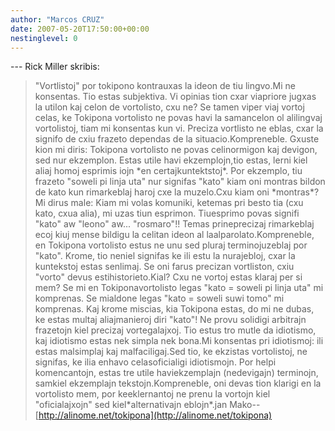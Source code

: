 ```yaml
---
author: "Marcos CRUZ"
date: 2007-05-20T17:50:00+00:00
nestinglevel: 0
---
```

\---
 Rick Miller skribis:
> "Vortlistoj" por tokipono kontrauxas la ideon de tiu lingvo.Mi ne konsentas. Tio estas subjektiva. Vi opinias tion cxar viapriore jugxas la utilon kaj celon de vortolisto, cxu ne? Se tamen viper viaj vortoj celas, ke Tokipona vortolisto ne povas havi la samancelon ol alilingvaj vortolistoj, tiam mi konsentas kun vi.
> Preciza vortlisto ne eblas,
> cxar la signifo de cxiu frazeto dependas de la situacio.Kompreneble. Gxuste kion mi diris: Tokipona vortolisto ne povas celinormigon kaj devigon, sed nur ekzemplon. Estas utile havi ekzemplojn,tio estas, lerni kiel aliaj homoj esprimis iojn \*en certajkuntektstoj\*.
> Por ekzemplo, tiu frazeto "soweli pi linja uta" nur signifas "kato"
> kiam oni montras bildon de kato kun rimarkeblaj haroj cxe la muzelo.Cxu kiam oni \*montras\*? Mi dirus male: Kiam mi volas komuniki, ketemas pri besto tia (cxu kato, cxua alia), mi uzas tiun esprimon. Tiuesprimo povas signifi "kato" aw "leono" aw... "rosmaro"!! Temas prineprecizaj rimarkeblaj ecoj kiuj mense bildigu la celitan ideon al laalparolato.Kompreneble, en Tokipona vortolisto estus ne unu sed pluraj terminojuzeblaj por "kato". Krome, tio neniel signifas ke ili estu la nurajebloj, cxar la kuntekstoj estas senlimaj.
> Se oni farus precizan vortliston, cxiu "vorto" devus estihistorieto.Kial? Cxu ne vortoj estas klaraj per si mem? Se mi en Tokiponavortolisto legas "kato = soweli pi linja uta" mi komprenas. Se mialdone legas "kato = soweli suwi tomo" mi komprenas. Kaj krome miscias, kia Tokipona estas, do mi ne dubas, ke estas multaj aliajmanieroj diri "kato"!
> Ne provu solidigi arbitrajn frazetojn kiel precizaj vortegalajxoj.
> Tio estus tro mutle da idiotismo, kaj idiotismo estas nek simpla nek
> bona.Mi konsentas pri idiotismoj: ili estas malsimplaj kaj malfaciligaj.Sed tio, ke ekzistas vortolistoj, ne signifas, ke ilia enhavo celasoficialigi idiotismojn. Por helpi komencantojn, estas tre utile haviekzemplajn (nedevigajn) terminojn, samkiel ekzemplajn tekstojn.Kompreneble, oni devas tion klarigi en la vortolisto mem, por keeklernantoj ne prenu la vortojn kiel "oficialajxojn" sed kiel\*alternativajn eblojn\*.jan Mako--
[http://alinome.net/tokipona](http://alinome.net/tokipona)